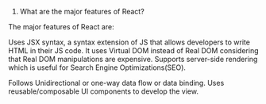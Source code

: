 1. What are the major features of React?































The major features of React are:

Uses JSX syntax, a syntax extension of JS that allows developers to write HTML in their JS code.
It uses Virtual DOM instead of Real DOM considering that Real DOM manipulations are expensive.
Supports server-side rendering which is useful for Search Engine Optimizations(SEO).


Follows Unidirectional or one-way data flow or data binding.
Uses reusable/composable UI components to develop the view.